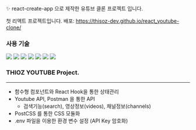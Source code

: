 ✨ react-create-app 으로 제작한 유튜브 클론 프로젝트 입니다.

첫 리액트 프로젝트입니다.
배포: https://thisoz-dev.github.io/react_youtube-clone/

### 사용 기술
<img src="https://img.shields.io/badge/JavaScript-F7DF1E?style=flat-square&logo=JavaScript&logoColor=black"/>
<img src="https://img.shields.io/badge/React-61DAFB?style=flat-square&logo=React&logoColor=black"/>
<img src="https://img.shields.io/badge/PostCSS-DD3A0A?style=flat-square&logo=PostCSS&logoColor=black"/>
<img src="https://img.shields.io/badge/FontAwesome-339AF0?style=flat-square&logo=FontAwesome&logoColor=black"/>
<img src="https://img.shields.io/badge/HTML5-E34F26?style=flat-square&logo=HTML5&logoColor=black"/>
<img src="https://img.shields.io/badge/CSS3-1572B6?style=flat-square&logo=CSS3&logoColor=black"/>
<img src="https://img.shields.io/badge/NodeJS-339933?style=flat-square&logo=CSS3&logoColor=black"/>


### THIOZ YOUTUBE Project.
---
- 함수형 컴포넌트와 React Hook을 통한 상태관리
- Youtube API, Postman 을 통한 API 
  * 검색기능(search), 영상정보(videos), 채널정보(channels)
- PostCSS 를 통한 CSS 모듈화
- .env 파일을 이용한 환경 변수 설정 (API Key 암호화)
